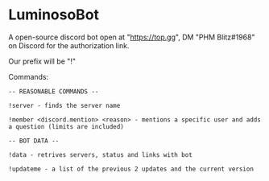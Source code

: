 # LuminosoBot
A open-source discord bot open at "https://top.gg", DM "PHM Blitz#1968" on Discord for the authorization link.

Our prefix will be "!"

Commands: 
    
    -- REASONABLE COMMANDS -- 
    
    !server - finds the server name
    
    !member <discord.mention> <reason> - mentions a specific user and adds a question (limits are included)
    
    -- BOT DATA --
    
    !data - retrives servers, status and links with bot
    
    !updateme - a list of the previous 2 updates and the current version
    
    
    

